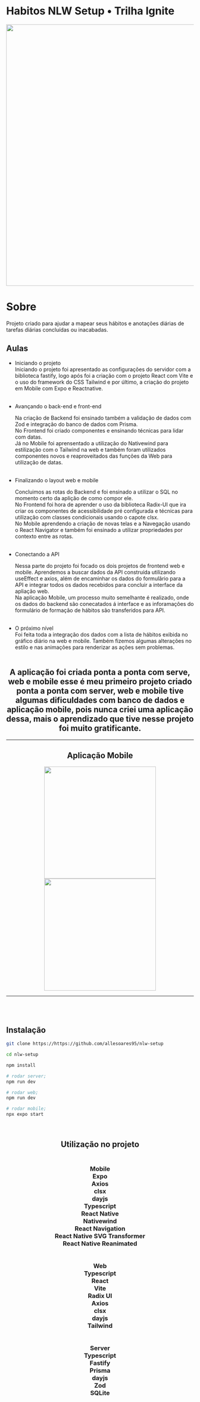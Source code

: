 # Habitos NLW Setup • Trilha Ignite
<div align="center">
<img src="./img/NewHabit.svg" width="700">
</div>

# Sobre

Projeto criado para ajudar a mapear seus hábitos e anotações diárias de tarefas diárias concluídas ou inacabadas.<br>
<!-- Hábits tem um gráfico diário que mostra com que frequência um hábito foi formado, permitindo que você veja como você mudou ao longo do tempo e fique motivado para continuar. -->

## Aulas
  * Iniciando o projeto <br>
    Iniciando o projeto foi apresentado as configurações do servidor com a biblioteca fastify, logo após foi a criação com o projeto React com Vite e o uso do framework do CSS Tailwind e por último, a criação do projeto em Mobile com Expo e Reactnative.<br><br>

  * Avançando o back-end e front-end<br>

    Na criação de Backend foi ensinado também a validação de dados com Zod e integração do banco de dados com Prisma.<br>
    No Frontend foi criado componentes e ensinando técnicas para lidar com datas.<br>
    Já no Mobile foi aprensentado a utilização do Nativewind para estilização com o Tailwind na web e também foram utilizados componentes novos e reaproveitados das funções da Web para utilização de datas.<br><br>

  * Finalizando o layout web e mobile<br>

    Concluimos as rotas do Backend e foi ensinado a utilizar o SQL no momento certo da aplição de como compor ele.<br>
    No Frontend foi hora de aprender o uso da biblioteca Radix-UI que ira criar os componentes de acessibilidade pré configurada e técnicas para utilização com classes condicionais usando o capote clsx.<br>
    No Mobile aprendendo a criação de novas telas e a Navegação usando o React Navigator e também foi ensinado a utilizar propriedades por contexto entre as rotas.<br><br>

  * Conectando a API <br>

    Nessa parte do projeto foi focado os dois projetos de frontend web e mobile. Aprendemos a buscar dados da API construída utilizando useEffect e axios, além de encaminhar os dados do formulãrio para a API e integrar todos os dados recebidos para concluir a interface da apliação web.<br>
    Na aplicação Mobile, um processo muito semelhante é realizado, onde os dados do backend são conecatados á interface e as inforamações do formulário de formação de hábitos são transferidos para API.<br><br>

  * O próximo nível<br>
    Foi feita toda a integração dos dados com a lista de hábitos exibida no gráfico diário na web e mobile. Também fizemos algumas alterações no estilo e nas animações para renderizar as ações sem problemas. <br><br>

  <div align="center">
  <h2>A aplicação foi criada ponta a ponta com serve, web e mobile esse é meu primeiro projeto criado ponta a ponta com server, web e mobile tive algumas dificuldades com banco de dados e aplicação mobile, pois nunca criei uma aplicação dessa, mais o aprendizado que tive nesse projeto foi muito gratificante.
  </h2></div>

---
<div align="center">
<h2>  Aplicação Mobile </h2>
<img src="./img/HomeMob.svg" width="300" >
<img src="./img/NewHabitMob.svg" width="300">
</div>

---
<br><br>
## Instalação

```bash
git clone https://https://github.com/allesoares95/nlw-setup

cd nlw-setup

npm install

# rodar server;
npm run dev

# rodar web;
npm run dev

# rodar mobile;
npx expo start  
```

<br>

<h2 align="center"><strong>Utilização no projeto</strong></h2>
<h3 align="center">
<br>
  <strong>Mobile</strong><br>
  Expo<br>
  Axios<br>
  clsx<br>
  dayjs<br>
  Typescript<br>
  React Native<br>
  Nativewind<br>
  React Navigation<br>
  React Native SVG Transformer<br>
  React Native Reanimated<br><br><br>
  <strong>Web</strong><br>
  Typescript<br>
  React<br>
  Vite<br>
  Radix UI<br>
  Axios<br>
  clsx<br>
  dayjs<br>
  Tailwind <br><br><br>
  <strong>Server</strong><br>
  Typescript<br>
  Fastify <br>
  Prisma<br>
  dayjs<br>
  Zod<br>
  SQLite<br>
  </h2>
  